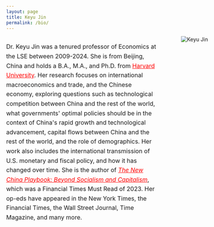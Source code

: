 ```yaml
---
layout: page
title: Keyu Jin
permalink: /bio/
---
```


<!-- Begin container for text and image layout -->
<div style="display: flex; align-items: flex-start; width: 70vw; margin: 0 auto;">

  <!-- Left side: Text content -->
  <div style="flex: 19; padding-right: 30px;">
    <p style="font-size: 16px; line-height: 1.6;">
      Dr. Keyu Jin was a tenured professor of Economics at the LSE between 2009-2024. She is from Beijing, China and holds a B.A., M.A., and Ph.D. from <a href="https://www.harvard.edu/" style="color:red;">Harvard University</a>. Her research focuses on international macroeconomics and trade, and the Chinese economy, exploring questions such as technological competition between China and the rest of the world, what governments' optimal policies should be in the context of China's rapid growth and technological advancement, capital flows between China and the rest of the world, and the role of demographics. Her work also includes the international transmission of U.S. monetary and fiscal policy, and how it has changed over time. She is the author of <a href="https://www.keyujin.co/the-new-china-playbook/" style="color:red; font-style: italic;">The New China Playbook: Beyond Socialism and Capitalism</a>, which was a Financial Times Must Read of 2023. Her op-eds have appeared in the New York Times, the Financial Times, the Wall Street Journal, Time Magazine, and many more.
    </p>
  </div>

  <!-- Right side: Image -->
  <div style="flex: 1; padding-left: 30px;">
    <img src="{{ site.baseurl }}/images/12.jpeg" alt="Keyu Jin" style="max-width: 100%; height: auto; min-width: 200px; max-width: 400px;">
  </div>

</div>
<!-- End container for text and image layout -->
